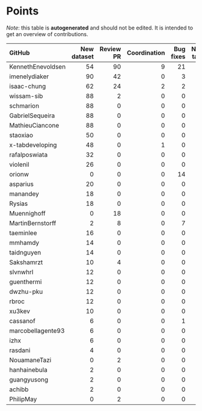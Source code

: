 # Points

_Note_: this table is **autogenerated** and should not be edited. It is intended to get an overview of contributions.

 | GitHub            |   New dataset |   Review PR |   Coordination |   Bug fixes |   New task |   Dataset annotations |   Running Models |   Total |
|:------------------|--------------:|------------:|---------------:|------------:|-----------:|----------------------:|-----------------:|--------:|
| KennethEnevoldsen |            54 |          90 |              9 |          21 |          0 |                     8 |                0 |     182 |
| imenelydiaker     |            90 |          42 |              0 |           3 |          0 |                     0 |                0 |     135 |
| isaac-chung       |            62 |          24 |              2 |           2 |          0 |                     0 |                0 |      90 |
| wissam-sib        |            88 |           2 |              0 |           0 |          0 |                     0 |                0 |      90 |
| schmarion         |            88 |           0 |              0 |           0 |          0 |                     0 |                0 |      88 |
| GabrielSequeira   |            88 |           0 |              0 |           0 |          0 |                     0 |                0 |      88 |
| MathieuCiancone   |            88 |           0 |              0 |           0 |          0 |                     0 |                0 |      88 |
| staoxiao          |            50 |           0 |              0 |           0 |          0 |                     0 |                0 |      50 |
| x-tabdeveloping   |            48 |           0 |              1 |           0 |          0 |                     0 |                0 |      49 |
| rafalposwiata     |            32 |           0 |              0 |           0 |          0 |                     0 |                0 |      32 |
| violenil          |            26 |           0 |              0 |           0 |          0 |                     0 |                0 |      26 |
| orionw            |             0 |           0 |              0 |          14 |         10 |                     0 |                0 |      24 |
| asparius          |            20 |           0 |              0 |           0 |          0 |                     0 |                0 |      20 |
| manandey          |            18 |           0 |              0 |           0 |          0 |                     0 |                0 |      18 |
| Rysias            |            18 |           0 |              0 |           0 |          0 |                     0 |                0 |      18 |
| Muennighoff       |             0 |          18 |              0 |           0 |          0 |                     0 |                0 |      18 |
| MartinBernstorff  |             2 |           8 |              0 |           7 |          0 |                     0 |                0 |      17 |
| taeminlee         |            16 |           0 |              0 |           0 |          0 |                     0 |                0 |      16 |
| mmhamdy           |            14 |           0 |              0 |           0 |          0 |                     0 |                0 |      14 |
| taidnguyen        |            14 |           0 |              0 |           0 |          0 |                     0 |                0 |      14 |
| Sakshamrzt        |            10 |           4 |              0 |           0 |          0 |                     0 |                0 |      14 |
| slvnwhrl          |            12 |           0 |              0 |           0 |          0 |                     0 |                0 |      12 |
| guenthermi        |            12 |           0 |              0 |           0 |          0 |                     0 |                0 |      12 |
| dwzhu-pku         |            12 |           0 |              0 |           0 |          0 |                     0 |                0 |      12 |
| rbroc             |            12 |           0 |              0 |           0 |          0 |                     0 |                0 |      12 |
| xu3kev            |            10 |           0 |              0 |           0 |          0 |                     0 |                0 |      10 |
| cassanof          |             6 |           0 |              0 |           1 |          0 |                     0 |                1 |       8 |
| marcobellagente93 |             6 |           0 |              0 |           0 |          0 |                     0 |                0 |       6 |
| izhx              |             6 |           0 |              0 |           0 |          0 |                     0 |                0 |       6 |
| rasdani           |             4 |           0 |              0 |           0 |          0 |                     0 |                0 |       4 |
| NouamaneTazi      |             0 |           2 |              0 |           0 |          0 |                     0 |                0 |       2 |
| hanhainebula      |             2 |           0 |              0 |           0 |          0 |                     0 |                0 |       2 |
| guangyusong       |             2 |           0 |              0 |           0 |          0 |                     0 |                0 |       2 |
| achibb            |             2 |           0 |              0 |           0 |          0 |                     0 |                0 |       2 |
| PhilipMay         |             0 |           2 |              0 |           0 |          0 |                     0 |                0 |       2 |